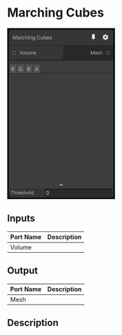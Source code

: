 # Marching Cubes
![Mixture.IsoSurface](../../images/Mixture.IsoSurface.png)
## Inputs
Port Name | Description
--- | ---
Volume | 

## Output
Port Name | Description
--- | ---
Mesh | 

## Description


